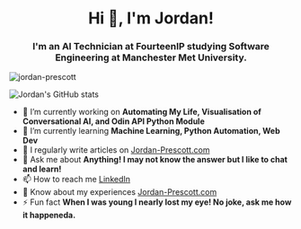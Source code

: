 <h1 align="center">Hi 👋, I'm Jordan!</h1>
<h3 align="center">I'm an AI Technician at FourteenIP studying Software Engineering at Manchester Met University.</h3>

<p align="left"> <img src="https://komarev.com/ghpvc/?username=jordan-prescott&label=Profile%20views&color=0e75b6&style=flat" alt="jordan-prescott" /> </p>

![Jordan's GitHub stats](https://github-readme-stats.vercel.app/api?username=Jordan-Prescott&show_icons=true)

- 🔭 I’m currently working on **Automating My Life, Visualisation of Conversational AI, and Odin API Python Module**
- 🌱 I’m currently learning **Machine Learning, Python Automation, Web Dev**
- 📝 I regularly write articles on [Jordan-Prescott.com](https://jordanprescott.super.site/)
- 💬 Ask me about **Anything! I may not know the answer but I like to chat and learn!**
- 📫 How to reach me [LinkedIn](https://www.linkedin.com/in/jordan-prescott-594761110/)
- 📄 Know about my experiences [Jordan-Prescott.com](https://jordanprescott.super.site/)
- ⚡ Fun fact **When I was young I nearly lost my eye! No joke, ask me how it happeneda.**
 
